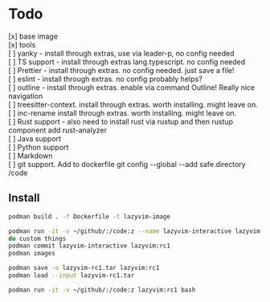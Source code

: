 # Todo

[x] base image  
[x] tools  
[ ] yanky - install through extras, use via leader-p, no config needed  
[ ] TS support - install through extras lang.typescript. no config needed  
[ ] Prettier - install through extras. no config needed. just save a file!  
[ ] eslint - install through extras. no config probably helps?  
[ ] outline - install through extras. enable via command Outline! Really nice navigation  
[ ] treesitter-context. install through extras. worth installing. might leave on.  
[ ] inc-rename install through extras. worth installing. might leave on.  
[ ] Rust support - also need to install rust via rustup and then rustup component add rust-analyzer  
[ ] Java support  
[ ] Python support  
[ ] Markdown  
[ ] git support. Add to dockerfile git config --global --add safe.directory /code

## Install

```bash
podman build . -f Dockerfile -t lazyvim-image

podman run -it -v ~/github/:/code:z --name lazyvim-interactive lazyvim-image:latest bash
do custom things
podman commit lazyvim-interactive lazyvim:rc1
podman images

podman save -o lazyvim-rc1.tar lazyvim:rc1
podman load --input lazyvim-rc1.tar

podman run -it -v ~/github/:/code:z lazyvim:rc1 bash

```
